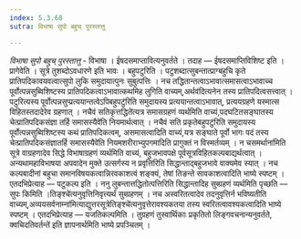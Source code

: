 ```yaml
---
index: 5.3.68
sutra: विभाषा सुपो बहुच् पुरस्तात्तु

---
```

_विभाषा सुपो बहुच् पुरस्तात्तु_ - विभाषा । ईषदसमाप्तावित्यनुवर्तते । तदाह — ईषदसमाप्तिविशिष्ट इति । प्रागेवेति । सूत्रे तुशब्दोऽवधारणे इति भावः । बहुपटुरिति । पटुशब्दात्सुबन्तात्प्राग्बहुचि कृते प्रातिपदिकावयवत्वात्सुपो लुकि समुदायात्पुनः सुबुत्पत्तिः । नच तद्धितान्तत्वाऽभावात्समासत्वाऽभावाच्च पूर्वोत्पन्नसुब्विशिष्टस्य प्रातिपदिकत्वाऽभावात्कथमिह लुगिति वाच्यम्,अर्थव॑दित्यनेन तस्य प्रातिपदित्वसत्त्वात् । पटुरित्यस्य पूर्वोत्पन्नसुप्प्रत्ययान्तत्वेऽपिबहुपटु॑रिति समुदायस्य प्रत्ययान्तत्वाऽभावात्, प्रत्ययग्रहणे यस्मात्स विहितस्तदादेरेव ग्रहणात् । नचैवं सतिकृत्तद्धिते॑त्यत्र समासग्रहणं व्यर्थमिति वाच्यं,पदघटितसङ्घातस्य चेत्प्रातिपदिकसंज्ञा तर्हि समासस्यैवे॑ति नियमार्थत्वात् । नचैवं सति प्रकृतेबहुपटु॑रिति समुदायस्य पूर्वोत्पन्नसुब्विशिष्टस्य कथं प्रातिपदिकत्वम्, असमासत्वादिति वाच्यं,यत्र सङ्घाते पूर्वो भागः पदं तस्य चेत्प्रातिपदिकसंज्ञातर्हि समासस्यैवे॑ति नियमशरीराभ्युपगमादिति प्रागुक्तं न विस्मर्तव्यम् । न चसमर्थाना॑मिति सूत्रे वाग्रहणादेव सिद्धे विभाषाग्रहणं व्यर्थमिति वाच्यं, बहुजभावपक्षे पूर्वसूत्रविहितकल्पबाद्यर्थत्वात् । अन्यथामहाविभाषया अपवादेन मुक्ते उत्सर्गस्य न प्रवृत्ति॑रिति सिद्धान्ताद्बहुजभावे वाक्यमेव स्यात् । नच कल्पबादीनां बहुचा समानविषयकत्वान्निरवकाशत्वं शङ्क्यं, तेषां तिङन्ते सावकाशत्वादिति भाष्ये स्पष्टम् । एतदभिप्रेत्याह — पटुकल्प इति । ननु लुबन्तात्तद्धितोत्पत्तिरिति सिद्धान्तादिह सुब्ग्रहणं व्यर्थमिति पृच्छति — सुपः किमिति ।तिङ्श्चे॑त्यनुवृत्तिनिवृत्त्यर्थं सुब्ग्रहणम् । नच अस्वरितत्वादेव तदनुवृत्तिर्न भविष्यतीति वाच्यम्,अव्ययसर्वनाम्ना॑मित्याद्युत्तरसूत्रेतिङ्श्चे॑त्यनुवृत्तेरावश्यकतया तस्य स्वरितत्वावश्यकत्वादिति भाष्ये स्पष्टम् । एतदभिप्रेत्याह — यजतिकल्पमिति । तुग्रहणं तुस्वार्थिकाः प्रकृतितो लिङ्गवचनान्यनुवर्तते, क्वचिदतिवर्तन्ते॑ इति ज्ञापनार्थमिति भाष्ये प्रपञ्चितम् । 